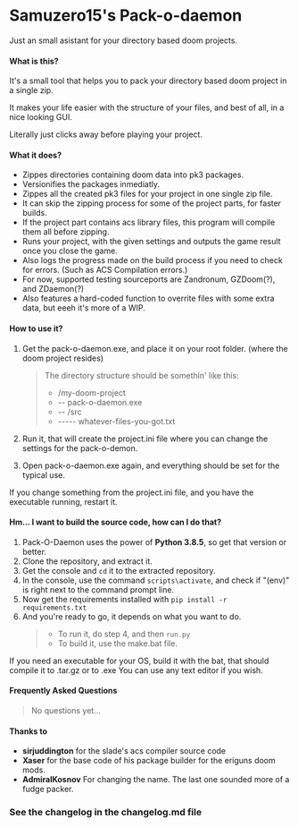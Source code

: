 # Samuzero15's Pack-o-daemon 
Just an small asistant for your directory based doom projects.
#### What is this?
It's a small tool that helps you to pack your directory based doom project in a single zip.

It makes your life easier with the structure of your files, and best of all, 
in a nice looking GUI. 

Literally just clicks away before playing your project.

#### What it does?
* Zippes directories containing doom data into pk3 packages.
* Versionifies the packages inmediatly.
* Zippes all the created pk3 files for your project in one single zip file.
* It can skip the zipping process for some of the project parts, for faster builds.
* If the project part contains acs library files, this program will compile them all before zipping.
* Runs your project, with the given settings and outputs the game result once you close the game.
* Also logs the progress made on the build process if you need to check for errors. (Such as ACS Compilation errors.)
* For now, supported testing sourceports are Zandronum, GZDoom(?), and ZDaemon(?)
* Also features a hard-coded function to overrite files with some extra data, but eeeh it's more of a WIP.

#### How to use it?
1. Get the pack-o-daemon.exe, and place it on your root folder. (where the doom project resides)
	> The directory structure should be somethin' like this:
	> * /my-doom-project
	> * -- pack-o-daemon.exe
	> * -- /src
	> * ----- whatever-files-you-got.txt
	
2. Run it, that will create the project.ini file where you can change the settings for the pack-o-demon.
3. Open pack-o-daemon.exe again, and everything should be set for the typical use.

If you change something from the project.ini file, and you have the executable running, restart it.

#### Hm... I want to build the source code, how can I do that?
1. Pack-O-Daemon uses the power of **Python 3.8.5**, so get that version or better.
2. Clone the repository, and extract it.
3. Get the console and ```cd``` it to the extracted repository.
4. In the console, use the command ```scripts\activate```, and check if "(env)" is right next to the command prompt line.
5. Now get the requirements installed with ```pip install -r requirements.txt```
6. And you're ready to go, it depends on what you want to do.
	> * To run it, do step 4, and then ```run.py```
	> * To build it, use the make.bat file.

If you need an executable for your OS, build it with the bat, that should compile it to .tar.gz or to .exe
You can use any text editor if you wish.

#### Frequently Asked Questions
> No questions yet...

#### Thanks to
* **sirjuddington** for the slade's acs compiler source code
* **Xaser** for the base code of his package builder for the eriguns doom mods.
* **AdmiralKosnov** For changing the name. The last one sounded more of a fudge packer. 

### See the changelog in the changelog.md file

